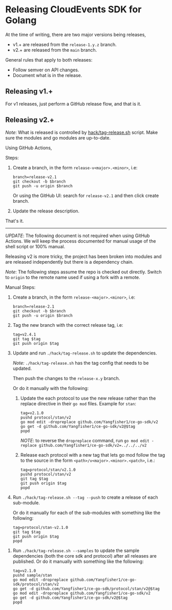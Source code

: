 # Releasing CloudEvents SDK for Golang

At the time of writing, there are two major versions being releases,

- v1.+ are released from the `release-1.y.z` branch.
- v2.+ are released from the `main` branch.

General rules that apply to both releases:

- Follow semver on API changes.
- Document what is in the release.

## Releasing v1.+

For v1 releases, just perform a GitHub release flow, and that is it.

## Releasing v2.+

_Note_: What is released is controlled by
[hack/tag-release.sh](./hack/tag-release.sh) script. Make sure the modules and
go modules are up-to-date. 

Using GitHub Actions,

Steps: 

1. Create a branch, in the form `release-v<major>.<minor>`, i.e:

   ```shell
   branch=release-v2.1
   git checkout -b $branch
   git push -u origin $branch
   ```

   Or using the GitHub UI: search for `release-v2.1` and then click create
   branch.

2. Update the release description.

That's it.

---

_UPDATE_: The following document is not required when using GitHub Actions. We
will keep the process documented for manual usage of the shell script or 100%
manual.

Releasing v2 is more tricky, the project has been broken into modules and are
released independently but there is a dependency chain.

_Note_: The following steps assume the repo is checked out directly. Switch to
`origin` to the remote name used if using a fork with a remote.

Manual Steps:

1. Create a branch, in the form `release-<major>.<minor>`, i.e:

   ```shell
   branch=release-2.1
   git checkout -b $branch
   git push -u origin $branch
   ```

1. Tag the new branch with the correct release tag, i.e:

   ```shell
   tag=v2.4.1
   git tag $tag
   git push origin $tag
   ```

1. Update and run `./hack/tag-release.sh` to update the dependencies.

   _Note:_ `./hack/tag-release.sh` has the tag config that needs to be updated.

   Then push the changes to the `release-x.y` branch.

   Or do it manually with the following:

   1. Update the each protocol to use the new release rather than the replace
      directive in their `go mod` files. Example for `stan`:

      ```shell
      tag=v2.1.0
      pushd protocol/stan/v2
      go mod edit -dropreplace github.com/Yangfisher1/ce-go-sdk/v2
      go get -d github.com/Yangfisher1/ce-go-sdk/v2@$tag
      popd
      ```

      _NOTE_: to reverse the `dropreplace` command, run
      `go mod edit -replace github.com/Yangfisher1/ce-go-sdk/v2=../../../v2`

   1. Release each protocol with a new tag that lets go mod follow the tag to
      the source in the form `<path>/v<major>.<minor>.<patch>`, i.e.:

      ```shell
      tag=protocol/stan/v2.1.0
      pushd protocol/stan/v2
      git tag $tag
      git push origin $tag
      popd
      ```

1. Run `./hack/tag-release.sh --tag --push` to create a release of each
   sub-module.
   
   Or do it manually for each of the sub-modules with something like
   the following:

   ```shell
   tag=protocol/stan-v2.1.0
   git tag $tag
   git push origin $tag
   popd
   ```

1) Run `./hack/tag-release.sh --samples` to update the sample dependencies (both
   the core sdk and protocol) after all releases are published. Or do it manually
   with something like the following:

   ```shell
   tag=v2.1.0
   pushd sample/stan
   go mod edit -dropreplace github.com/Yangfisher1/ce-go-sdk/protocol/stan/v2
   go get -d github.com/Yangfisher1/ce-go-sdk/protocol/stan/v2@$tag
   go mod edit -dropreplace github.com/Yangfisher1/ce-go-sdk/v2
   go get -d github.com/Yangfisher1/ce-go-sdk/v2@$tag
   popd
   ```
